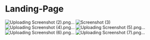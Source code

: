 # Landing-Page
![Uploading Screenshot (2).png…]()
![Screenshot (3)](https://github.com/DINAKARANTHIRU/Landing-Page/assets/95512621/8e82f0c8-9ea8-40bb-aa9f-baa95e164bac)
![Uploading Screenshot (4).png…]()
![Uploading Screenshot (5).png…]()
![Uploading Screenshot (6).png…]()
![Uploading Screenshot (7).png…]()
